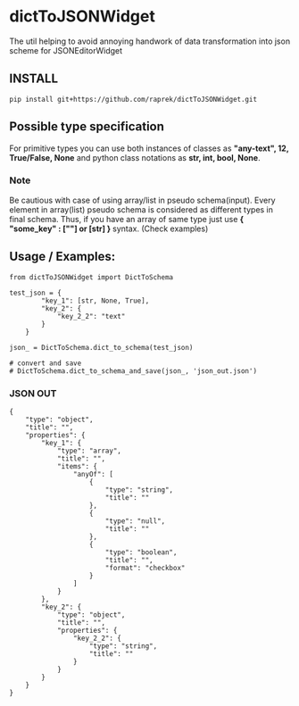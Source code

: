 # dictToJSONWidget
The util helping to avoid annoying handwork of data transformation into json scheme for JSONEditorWidget
## INSTALL
```
pip install git+https://github.com/raprek/dictToJSONWidget.git
```
## Possible type specification
For primitive types you can use both instances of classes as 
<b>"any-text", 12, True/False, None</b> and python class notations as
<b>str, int, bool, None</b>.

### Note
Be cautious with case of using array/list in pseudo schema(input). Every element in
array(list) pseudo schema is considered as different types in final schema. Thus, if you have
an array of same type just use <b>{ "some_key" : [""] or [str] } </b> syntax. (Check examples)

## Usage / Examples:

```
from dictToJSONWidget import DictToSchema

test_json = {
        "key_1": [str, None, True],
        "key_2": {
            "key_2_2": "text"
        }
    }
    
json_ = DictToSchema.dict_to_schema(test_json)

# convert and save
# DictToSchema.dict_to_schema_and_save(json_, 'json_out.json')

```

### JSON OUT
```
{
    "type": "object",
    "title": "",
    "properties": {
        "key_1": {
            "type": "array",
            "title": "",
            "items": {
                "anyOf": [
                    {
                        "type": "string",
                        "title": ""
                    },
                    {
                        "type": "null",
                        "title": ""
                    },
                    {
                        "type": "boolean",
                        "title": "",
                        "format": "checkbox"
                    }
                ]
            }
        },
        "key_2": {
            "type": "object",
            "title": "",
            "properties": {
                "key_2_2": {
                    "type": "string",
                    "title": ""
                }
            }
        }
    }
}

```
